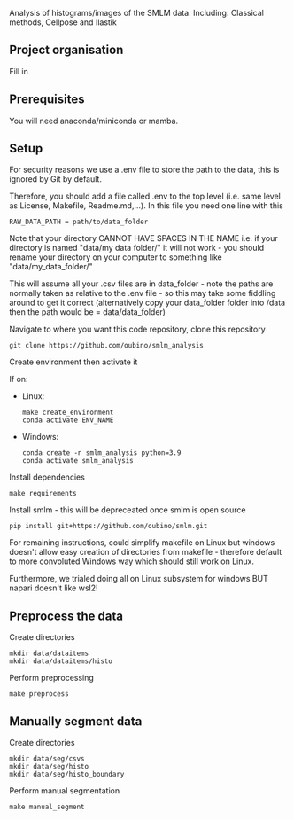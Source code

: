 Analysis of histograms/images of the SMLM data. 
Including: Classical methods, Cellpose and Ilastik

Project organisation
--------------------

Fill in 

Prerequisites
----------

You will need anaconda/miniconda or mamba.

Setup
-----

For security reasons we use a .env file to store the path to the data, this is ignored by Git by default.

Therefore, you should add a file called .env to the top level (i.e. same level as License, Makefile, Readme.md,...).
In this file you need one line with this

```
RAW_DATA_PATH = path/to/data_folder
```

Note that your directory CANNOT HAVE SPACES IN THE NAME i.e. if your directory is named "data/my data folder/" it will not work - you should rename your directory on your computer to something like "data/my_data_folder/"

This will assume all your .csv files are in data_folder - note the paths are normally taken as relative to the .env file - so this may take some fiddling around to get it correct (alternatively copy your data_folder folder into /data then the path would be = data/data_folder)

Navigate to where you want this code repository, clone this repository

```
git clone https://github.com/oubino/smlm_analysis
```
Create environment then activate it

If on:

- Linux: 
    ```
    make create_environment
    conda activate ENV_NAME
    ```
- Windows:
    ```
    conda create -n smlm_analysis python=3.9
    conda activate smlm_analysis
    ```

Install dependencies

```
make requirements
```

Install smlm - this will be depreceated once smlm is open source

```
pip install git+https://github.com/oubino/smlm.git
```

For remaining instructions, could simplify makefile on Linux but windows doesn't allow easy creation of directories from makefile - therefore default to more convoluted Windows way which should still work on Linux.

Furthermore, we trialed doing all on Linux subsystem for windows BUT napari doesn't like wsl2!

Preprocess the data
-------------------

Create directories
```
mkdir data/dataitems
mkdir data/dataitems/histo
```

Perform preprocessing
```
make preprocess
```

Manually segment data
---------------------

Create directories
```
mkdir data/seg/csvs
mkdir data/seg/histo
mkdir data/seg/histo_boundary
```

Perform manual segmentation

```
make manual_segment
```
